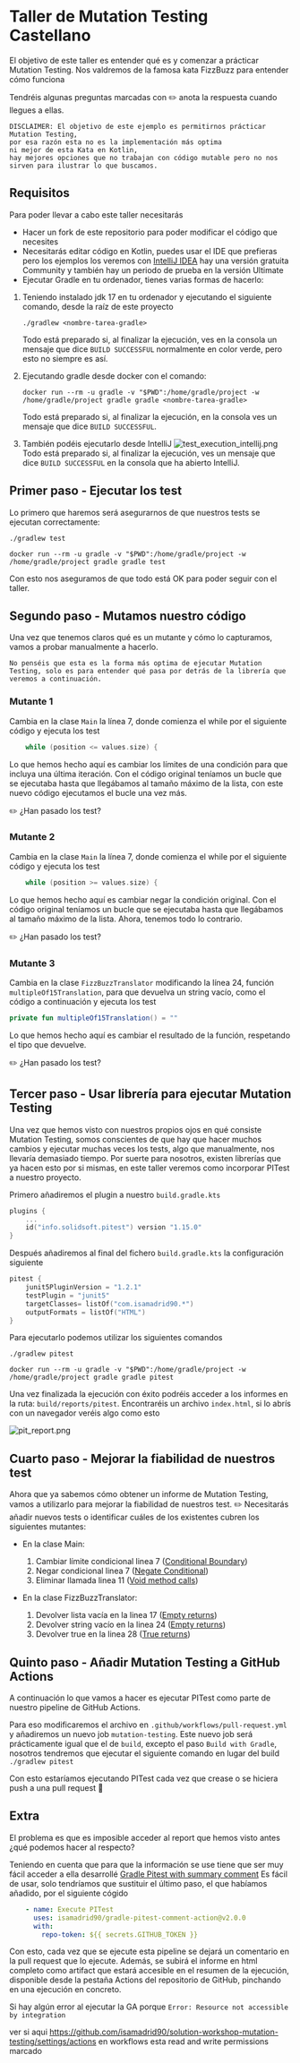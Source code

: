 # Taller de Mutation Testing Castellano

El objetivo de este taller es entender qué es y comenzar a prácticar Mutation Testing.
Nos valdremos de la famosa kata FizzBuzz para entender cómo funciona

Tendréis algunas preguntas marcadas con ✏️ anota la respuesta cuando llegues a ellas.

```
DISCLAIMER: El objetivo de este ejemplo es permitirnos prácticar Mutation Testing,
por esa razón esta no es la implementación más optima
ni mejor de esta Kata en Kotlin, 
hay mejores opciones que no trabajan con código mutable pero no nos sirven para ilustrar lo que buscamos.
```

## Requisitos
Para poder llevar a cabo este taller necesitarás
* Hacer un fork de este repositorio para poder modificar el código que necesites
* Necesitarás editar código en Kotlin, puedes usar el IDE que prefieras pero los ejemplos los veremos con
  [IntelliJ IDEA](https://www.jetbrains.com/es-es/idea/download/) hay una versión gratuita Community y también hay un periodo
  de prueba en la versión Ultimate
* Ejecutar Gradle en tu ordenador, tienes varias formas de hacerlo:

1. Teniendo instalado jdk 17 en tu ordenador y ejecutando el siguiente comando, desde la raíz de este proyecto
   ```shell
   ./gradlew <nombre-tarea-gradle>
   ```
   Todo está preparado si, al finalizar la ejecución, ves en la consola un mensaje que dice `BUILD SUCCESSFUL` normalmente en color verde, pero esto no siempre es así.

2. Ejecutando gradle desde docker con el comando:
   ```shell
   docker run --rm -u gradle -v "$PWD":/home/gradle/project -w /home/gradle/project gradle gradle <nombre-tarea-gradle>
   ```
   Todo está preparado si, al finalizar la ejecución, en la consola ves un mensaje que dice `BUILD SUCCESSFUL`.

3. También podéis ejecutarlo desde IntelliJ ![test_execution_intellij.png](test_execution_intellij.png)
   Todo está preparado si, al finalizar la ejecución, ves un mensaje que dice `BUILD SUCCESSFUL` en la consola que ha abierto IntelliJ.


## Primer paso - Ejecutar los test

Lo primero que haremos será asegurarnos de que nuestros tests se ejecutan correctamente:
```shell
./gradlew test
```
```shell
docker run --rm -u gradle -v "$PWD":/home/gradle/project -w /home/gradle/project gradle gradle test
```

Con esto nos aseguramos de que todo está OK para poder seguir con el taller.

## Segundo paso - Mutamos nuestro código

Una vez que tenemos claros qué es un mutante y cómo lo capturamos, vamos a probar manualmente a hacerlo.

```
No penséis que esta es la forma más optima de ejecutar Mutation Testing, solo es para entender qué pasa por detrás de la librería que veremos a continuación.
```

### Mutante 1

Cambia en la clase `Main` la línea 7, donde comienza el while por el siguiente código y ejecuta los test
```kotlin
    while (position <= values.size) {
```
Lo que hemos hecho aquí es cambiar los límites de una condición para que incluya una última iteración.
Con el código original teníamos un bucle que se ejecutaba hasta que llegábamos al tamaño máximo de la lista,
con este nuevo código ejecutamos el bucle una vez más.

✏️ ¿Han pasado los test?

### Mutante 2

Cambia en la clase `Main` la línea 7, donde comienza el while por el siguiente código y ejecuta los test
```kotlin
    while (position >= values.size) {
```
Lo que hemos hecho aquí es cambiar negar la condición original.
Con el código original teníamos un bucle que se ejecutaba hasta que llegábamos al tamaño máximo de la lista. Ahora,
tenemos todo lo contrario.

✏️ ¿Han pasado los test?

### Mutante 3

Cambia en la clase `FizzBuzzTranslator` modificando la línea 24, función `multipleOf15Translation`, para que devuelva un string vacío, como el código a continuación y ejecuta los test

```kotlin
private fun multipleOf15Translation() = ""
```

Lo que hemos hecho aquí es cambiar el resultado de la función, respetando el tipo que devuelve.

✏️ ¿Han pasado los test?

## Tercer paso - Usar librería para ejecutar Mutation Testing

Una vez que hemos visto con nuestros propios ojos en qué consiste Mutation Testing, somos conscientes de que hay que hacer muchos cambios y
ejecutar muchas veces los tests, algo que manualmente, nos llevaría demasiado tiempo. Por suerte para nosotros, existen librerías que ya hacen
esto por si mismas, en este taller veremos como incorporar PITest a nuestro proyecto.

Primero añadiremos el plugin a nuestro `build.gradle.kts`
```kotlin
plugins {
    ...
    id("info.solidsoft.pitest") version "1.15.0"
}
```
Después añadiremos al final del fichero `build.gradle.kts` la configuración siguiente

```kotlin
pitest {
    junit5PluginVersion = "1.2.1"
    testPlugin = "junit5"
    targetClasses= listOf("com.isamadrid90.*")
    outputFormats = listOf("HTML")
}
```

Para ejecutarlo podemos utilizar los siguientes comandos

```shell
./gradlew pitest
```

```shell
docker run --rm -u gradle -v "$PWD":/home/gradle/project -w /home/gradle/project gradle gradle pitest
```

Una vez finalizada la ejecución con éxito podréis acceder a los informes en la ruta: `build/reports/pitest`.
Encontraréis un archivo `index.html`, si lo abrís con un navegador veréis algo como esto

![pit_report.png](pit_report.png)

## Cuarto paso - Mejorar la fiabilidad de nuestros test

Ahora que ya sabemos cómo obtener un informe de Mutation Testing, vamos a utilizarlo para mejorar la fiabilidad de nuestros test.
✏️ Necesitarás añadir nuevos tests o identificar cuáles de los existentes cubren los siguientes mutantes:

* En la clase Main:
  1. Cambiar límite condicional linea 7 ([Conditional Boundary](https://pitest.org/quickstart/mutators/#CONDITIONALS_BOUNDARY))
  2. Negar condicional linea 7 ([Negate Conditional](https://pitest.org/quickstart/mutators/#NEGATE_CONDITIONALS))
  3. Eliminar llamada linea 11 ([Void method calls](https://pitest.org/quickstart/mutators/#VOID_METHOD_CALLS))

* En la clase FizzBuzzTranslator:
  1. Devolver lista vacía en la linea 17 ([Empty returns](https://pitest.org/quickstart/mutators/#EMPTY_RETURNS))
  2. Devolver string vacío en la linea 24 ([Empty returns](https://pitest.org/quickstart/mutators/#EMPTY_RETURNS))
  3. Devolver true en la linea 28 ([True returns](https://pitest.org/quickstart/mutators/#TRUE_RETURNS))

## Quinto paso - Añadir Mutation Testing a GitHub Actions

A continuación lo que vamos a hacer es ejecutar PITest como parte de nuestro pipeline de GitHub Actions.

Para eso modificaremos el archivo en `.github/workflows/pull-request.yml` y añadiremos un nuevo job `mutation-testing`.
Este nuevo job será prácticamente igual que el de `build`, excepto el paso `Build with Gradle`, nosotros tendremos que
ejecutar el siguiente comando en lugar del build `./gradlew pitest`

Con esto estaríamos ejecutando PITest cada vez que crease o se hiciera push a una pull request 🎉

## Extra

El problema es que es imposible acceder al report que hemos visto antes ¿qué podemos hacer al respecto?

Teniendo en cuenta que para que la información se use tiene que ser muy fácil acceder a ella desarrollé [Gradle Pitest with summary comment](https://github.com/marketplace/actions/gradle-pitest-with-summary-comment)
Es fácil de usar, solo tendríamos que sustituir el último paso, el que habíamos añadido, por el siguiente cógido

```yaml
    - name: Execute PITest
      uses: isamadrid90/gradle-pitest-comment-action@v2.0.0
      with:
        repo-token: ${{ secrets.GITHUB_TOKEN }}
```
Con esto, cada vez que se ejecute esta pipeline se dejará un comentario en la pull request que lo ejecute. Además,
se subirá el informe en html completo como artifact que estará accesible en el resumen de la ejecución,
disponible desde la pestaña Actions del repositorio de GitHub, pinchando en una ejecución en concreto.


Si hay algún error al ejecutar la GA porque `Error: Resource not accessible by integration`

ver si aqui https://github.com/isamadrid90/solution-workshop-mutation-testing/settings/actions en workflows esta read and write permissions marcado

